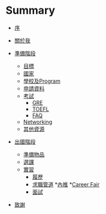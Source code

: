 # Summary

* [序](README.md)
* [關於我](AboutMe.md)
* [準備階段](Preparation/Intro.md)
  * [目標](Preparation/Goal.md)
  * [國家](Preparation/Country.md)
  * [學校及Program](Preparation/Program.md)
  * [申請資料](Preparation/Material.md)
  * [考試](Preparation/Exam.md)
    * [GRE](Exam/GRE.md)
    * [TOEFL](Exam/TOEFL.md)
    * [FAQ](Exam/FAQ.md)
  * [Networking](Preparation/Networking.md)
  * [其他資源](Preparation/Sources.md)

* [出國階段]()
  * [準備物品]()
  * [選課]()
  * [實習]()
    * [履歷]()
    * [求職管道]()
      *[內推]()
      *[Career Fair]()
    * [面試]()

* [致謝](Thanks.md)